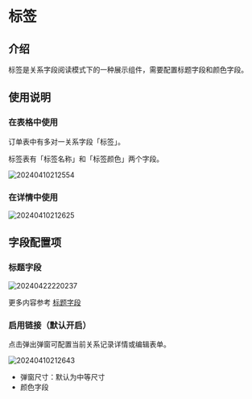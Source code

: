# 标签

## 介绍

标签是关系字段阅读模式下的一种展示组件，需要配置标题字段和颜色字段。
## 使用说明
### 在表格中使用

订单表中有多对一关系字段「标签」。

标签表有「标签名称」和「标签颜色」两个字段。

![20240410212554](https://static-docs.nocobase.com/20240410212554.png)

### 在详情中使用

![20240410212625](https://static-docs.nocobase.com/20240410212625.png)

## 字段配置项

### 标题字段

![20240422220237](https://static-docs.nocobase.com/20240422220237.png)

更多内容参考 [标题字段](/handbook/ui/fields/field-settings/title-field)

### 启用链接（默认开启）

点击弹出弹窗可配置当前关系记录详情或编辑表单。

![20240410212643](https://static-docs.nocobase.com/20240410212643.png)

- 弹窗尺寸：默认为中等尺寸
- 颜色字段